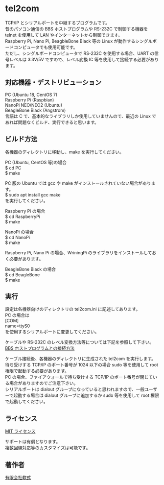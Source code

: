 tel2com
====

TCP/IP とシリアルポートを中継するプログラムです。  
昔のパソコン通信の BBS ホストプログラムや RS-232C で制御する機器を telnet を使用して LAN やインターネットから制御できます。  
Raspberry Pi, Nano Pi, BeagbleBone Black 等の Linux が動作するシングルボードコンピュータでも使用可能です。  
ただし、シングルボードコンピュータで RS-232C を使用する場合、UART の信号レベルは 3.3V/5V ですので、レベル変換 IC 等を使用して接続する必要があります。  

## 対応機器・デストリビューション
PC (Ubuntu 18, CentOS 7)  
Raspberry Pi (Raspbian)  
NanoPi NEO/NEO2 (Ubuntu)  
BeagleBone Black (Angstrom)  
言語は C で、基本的なライブラリしか使用していませんので、最近の Linux であれば問題なくビルド、実行できると思います。  

## ビルド方法
各機器のディレクトリに移動し、make を実行してください。  

PC (Ubuntu, CentOS 等)の場合  
$ cd PC  
$ make  

PC 版の Ubuntu では gcc や make がインストールされていない場合があります。  
$ sudo apt install gcc make  
を実行してください。  

Raspberry Pi の場合  
$ cd RaspberryPi  
$ make  

NanoPi の場合  
$ cd NanoPi  
$ make  

Raspberry Pi, Nano Pi の場合、WriningPi のライブラリをインストールしておく必要があります。  

BeagleBone Black の場合  
$ cd BeagleBone  
$ make  

## 実行
設定は各機器向けのディレクトリの tel2com.ini に記述してあります。  
PC の場合は  
[COM]  
name=ttyS0  
を使用するシリアルポートに変更してください。  

ケーブルや RS-232C のレベル変換方法等については下記を参照して下さい。  
[BBS ホストプログラムとの接続方法](https://www.nanshiki.co.jp/software/t2c_connect.html)

ケーブル接続後、各機器のディレクトリに生成された tel2com を実行します。  
待ち受けする TCP/IP のポート番号が 1024 以下の場合 sudo 等を使用して root 権限で起動する必要があります。  
PC の場合、ファイアウォールで待ち受けする TCP/IP のポート番号が閉じている場合がありますのでご注意下さい。  
シリアルポートは dialout グループになっていると思われますので、一般ユーザーで起動する場合は dialout グループに追加するか sudo 等を使用して root 権限で起動してください。  

## ライセンス

[MIT ライセンス](https://github.com/tcnksm/tool/blob/master/LICENCE)

サポートは有償となります。  
複数回線対応等のカスタマイズは可能です。  

## 著作者

[有限会社軟式](https://www.nanshiki.co.jp)
